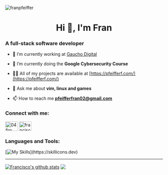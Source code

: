 <p align="left"> <img src="https://komarev.com/ghpvc/?username=franpfeiffer&label=Profile%20views&color=FF66CC&style=flat" alt="franpfeiffer" /> </p>

<h1 align="center">Hi 👋, I'm Fran</h1>
<h3 align="left">A full-stack software developer</h3>

- 🔭 I’m currently working at [Gaucho Digital](https://www.gaucho.digital/)

- 🌱 I’m currently doing the **Google Cybersecurity Course**

- 👨‍💻 All of my projects are available at [https://pfeifferf.com/](https://pfeifferf.com/)

- 💬 Ask me about **vim, linux and games**

- 📫 How to reach me **pfeifferfran02@gmail.com**

<h3 align="left">Connect with me:</h3>
<p align="left">
<a href="https://twitter.com/04frn" target="blank"><img align="center" src="https://raw.githubusercontent.com/rahuldkjain/github-profile-readme-generator/master/src/images/icons/Social/twitter.svg" alt="04frn" height="30" width="40" /></a>
<a href="https://linkedin.com/in/franciscopfeiffer" target="blank"><img align="center" src="https://raw.githubusercontent.com/rahuldkjain/github-profile-readme-generator/master/src/images/icons/Social/linked-in-alt.svg" alt="franciscopfeiffer" height="30" width="40" /></a>
</p>

<h3 align="left">Languages and Tools:</h3>

[![My Skills](https://skillicons.dev/icons?i=js,html,css,wasm,ts,jquery,git,go,docker,selenium,arch,bash,firebase,graphql,htmx,linux,lua,neovim,nextjs,nodejs,php,laravel,postgres,py,react,tailwind,java,aws,express,figma,)](https://skillicons.dev)

---

<a href="https://github-readme-stats.vercel.app/api?username=franpfeiffer&show_icons=true&include_all_commits=true&theme=rose_pine&hide_border=true"><img align="center" src="https://github-readme-stats.vercel.app/api?username=franpfeiffer&show_icons=true&include_all_commits=true&theme=rose_pine&hide_border=true" alt="Francisco's github stats" /></a>     <a href="https://github-readme-stats.vercel.app/api/top-langs/?username=franpfeiffer&layout=compact&theme=rose_pine&hide_border=true"><img align="center" src="https://github-readme-stats.vercel.app/api/top-langs/?username=franpfeiffer&layout=compact&theme=rose_pine&hide_border=true" /></a>


[website]: https://pfeifferf.com/
[twitter]: https://x.com/04frn/
